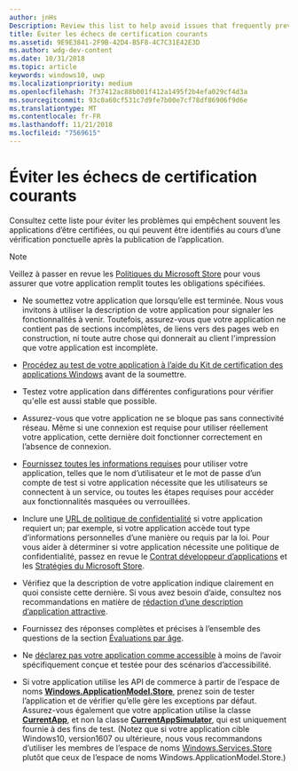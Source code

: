 ```yaml
---
author: jnHs
Description: Review this list to help avoid issues that frequently prevent apps from getting certified, or that might be identified during a spot check after the app is published.
title: Éviter les échecs de certification courants
ms.assetid: 9E9E3841-2F9B-42D4-B5F8-4C7C31E42E3D
ms.author: wdg-dev-content
ms.date: 10/31/2018
ms.topic: article
keywords: windows10, uwp
ms.localizationpriority: medium
ms.openlocfilehash: 7f37412ac88b001f412a1495f2b4efa029cf4d3a
ms.sourcegitcommit: 93c0a60cf531c7d9fe7b00e7cf78df86906f9d6e
ms.translationtype: MT
ms.contentlocale: fr-FR
ms.lasthandoff: 11/21/2018
ms.locfileid: "7569615"
---
```

# <a name="avoid-common-certification-failures"></a>Éviter les échecs de certification courants


Consultez cette liste pour éviter les problèmes qui empêchent souvent les applications d’être certifiées, ou qui peuvent être identifiés au cours d’une vérification ponctuelle après la publication de l’application.

> [!NOTE]
> Veillez à passer en revue les [Politiques du Microsoft Store](https://docs.microsoft.com/legal/windows/agreements/store-policies) pour vous assurer que votre application remplit toutes les obligations spécifiées.

-   Ne soumettez votre application que lorsqu’elle est terminée. Nous vous invitons à utiliser la description de votre application pour signaler les fonctionnalités à venir. Toutefois, assurez-vous que votre application ne contient pas de sections incomplètes, de liens vers des pages web en construction, ni toute autre chose qui donnerait au client l'impression que votre application est incomplète.

-   [Procédez au test de votre application à l’aide du Kit de certification des applications Windows](../debug-test-perf/windows-app-certification-kit.md) avant de la soumettre.

-   Testez votre application dans différentes configurations pour vérifier qu'elle est aussi stable que possible.

-   Assurez-vous que votre application ne se bloque pas sans connectivité réseau. Même si une connexion est requise pour utiliser réellement votre application, cette dernière doit fonctionner correctement en l’absence de connexion.

-   [Fournissez toutes les informations requises](notes-for-certification.md) pour utiliser votre application, telles que le nom d’utilisateur et le mot de passe d’un compte de test si votre application nécessite que les utilisateurs se connectent à un service, ou toutes les étapes requises pour accéder aux fonctionnalités masquées ou verrouillées.

-   Inclure une [URL de politique de confidentialité](enter-app-properties.md#privacy-policy-url) si votre application requiert un; par exemple, si votre application accède tout type d’informations personnelles d’une manière ou requis par la loi. Pour vous aider à déterminer si votre application nécessite une politique de confidentialité, passez en revue le [Contrat développeur d’applications](https://docs.microsoft.com/legal/windows/agreements/app-developer-agreement) et les [Stratégies du Microsoft Store](https://docs.microsoft.com/legal/windows/agreements/store-policies).

-   Vérifiez que la description de votre application indique clairement en quoi consiste cette dernière. Si vous avez besoin d’aide, consultez nos recommandations en matière de [rédaction d’une description d’application attractive](write-a-great-app-description.md).

-   Fournissez des réponses complètes et précises à l’ensemble des questions de la section [Évaluations par âge](age-ratings.md).

-   Ne [déclarez pas votre application comme accessible](app-declarations.md#this-app-has-been-tested-to-meet-accessibility-guidelines) à moins de l’avoir spécifiquement conçue et testée pour des scénarios d’accessibilité.

-   Si votre application utilise les API de commerce à partir de l’espace de noms [**Windows.ApplicationModel.Store**](https://docs.microsoft.com/uwp/api/Windows.ApplicationModel.Store), prenez soin de tester l’application et de vérifier qu’elle gère les exceptions par défaut. Assurez-vous également que votre application utilise la classe [**CurrentApp**](https://docs.microsoft.com/uwp/api/Windows.ApplicationModel.Store.CurrentApp), et non la classe [**CurrentAppSimulator**](https://docs.microsoft.com/uwp/api/Windows.ApplicationModel.Store.CurrentAppSimulator), qui est uniquement fournie à des fins de test. (Notez que si votre application cible Windows10, version1607 ou ultérieure, nous vous recommandons d’utiliser les membres de l’espace de noms [Windows.Services.Store](https://docs.microsoft.com/uwp/api/windows.services.store) plutôt que ceux de l’espace de noms Windows.ApplicationModel.Store.)


 

 





